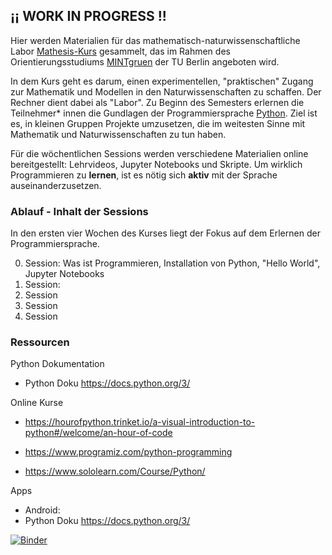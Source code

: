 ## ¡¡ WORK IN PROGRESS !!


Hier werden Materialien für das mathematisch-naturwissenschaftliche Labor [Mathesis-Kurs](https://www.mintgruen.tu-berlin.de/studium-und-lehre/mintgruen-labore/mathesis/) gesammelt, das im Rahmen des Orientierungsstudiums [MINTgruen](https://www.mintgruen.tu-berlin.de) der TU Berlin angeboten wird.

In dem Kurs geht es darum, einen experimentellen, "praktischen" Zugang zur Mathematik und Modellen in den Naturwissenschaften zu schaffen. Der Rechner dient dabei als "Labor". Zu Beginn des Semesters erlernen die Teilnehmer* innen die Gundlagen der Programmiersprache [Python](https://de.wikipedia.org/wiki/Python_(Programmiersprache)). Ziel ist es, in kleinen Gruppen Projekte umzusetzen, die im weitesten Sinne mit Mathematik und Naturwissenschaften zu tun haben.

Für die wöchentlichen Sessions werden verschiedene Materialien online bereitgestellt: Lehrvideos, Jupyter Notebooks und Skripte. Um wirklich Programmieren zu **lernen**, ist es nötig sich **aktiv** mit der Sprache auseinanderzusetzen.

### Ablauf - Inhalt der Sessions
In den ersten vier Wochen des Kurses liegt der Fokus auf dem Erlernen der Programmiersprache.  

0. Session: Was ist Programmieren, Installation von Python, "Hello World", Jupyter Notebooks
1. Session:
2. Session
3. Session
4. Session

### Ressourcen

Python Dokumentation 
* Python Doku https://docs.python.org/3/

Online Kurse
* https://hourofpython.trinket.io/a-visual-introduction-to-python#/welcome/an-hour-of-code
* https://www.programiz.com/python-programming

* https://www.sololearn.com/Course/Python/

Apps
* Android: 
* Python Doku https://docs.python.org/3/

[![Binder](https://mybinder.org/badge_logo.svg)](https://mybinder.org/v2/gh/andreaheilrath/mathesis/master)

